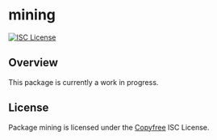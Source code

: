 mining
======

[![ISC License](http://img.shields.io/badge/license-ISC-blue.svg)](http://Copyfree.org)

## Overview

This package is currently a work in progress.

## License

Package mining is licensed under the [Copyfree](http://Copyfree.org) ISC
License.
